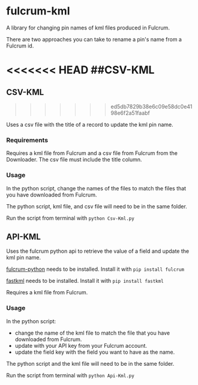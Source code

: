 # fulcrum-kml

A library for changing pin names of kml files produced in Fulcrum. 

There are two approaches you can take to rename a pin's name from a Fulcrum id.  

<<<<<<< HEAD
##CSV-KML
=======
## CSV-KML
>>>>>>> ed5db7829b38e6c09e58dc0e4198e6f2a51faabf

Uses a csv file with the title of a record to update the kml pin name.  

### Requirements

Requires a kml file from Fulcrum and a csv file from Fulcrum from the Downloader.
The csv file must include the title column.  

### Usage

In the python script, change the names of the files to match the files that you have downloaded from Fulcrum.  

The python script, kml file, and csv file will need to be in the same folder.  

Run the script from terminal with `python Csv-Kml.py`


## API-KML

Uses the fulcrum python api to retrieve the value of a field and update the kml pin name. 

[fulcrum-python](https://github.com/fulcrumapp/fulcrum-python) needs to be installed.  Install it with `pip install fulcrum`

[fastkml](https://fastkml.readthedocs.io/en/latest/installing.html) needs to be installed. Install it with `pip install fastkml`

Requires a kml file from Fulcrum.  

### Usage

In the python script:
  - change the name of the kml file to match the file that you have downloaded from Fulcrum.
  - update with your API key from your Fulcrum account.  
  - update the field key with the field you want to have as the name.  

The python script and the kml file will need to be in the same folder.

Run the script from terminal with `python Api-Kml.py`

 


